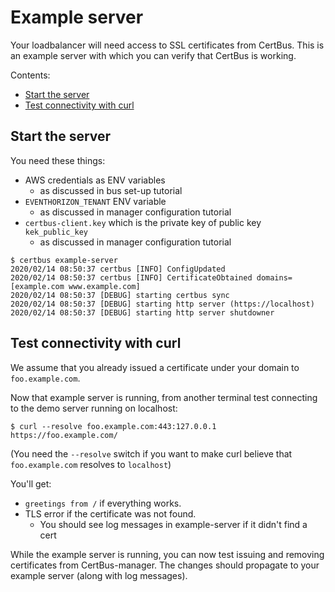 Example server
==============

Your loadbalancer will need access to SSL certificates from CertBus. This is an example
server with which you can verify that CertBus is working.

Contents:

- [Start the server](#start-the-server)
- [Test connectivity with curl](#test-connectivity-with-curl)


Start the server
----------------

You need these things:

- AWS credentials as ENV variables
  * as discussed in bus set-up tutorial
- `EVENTHORIZON_TENANT` ENV variable
  * as discussed in manager configuration tutorial
- `certbus-client.key` which is the private key of public key `kek_public_key`
  * as discussed in manager configuration tutorial


```console
$ certbus example-server
2020/02/14 08:50:37 certbus [INFO] ConfigUpdated
2020/02/14 08:50:37 certbus [INFO] CertificateObtained domains=[example.com www.example.com]
2020/02/14 08:50:37 [DEBUG] starting certbus sync
2020/02/14 08:50:37 [DEBUG] starting http server (https://localhost)
2020/02/14 08:50:37 [DEBUG] starting http server shutdowner
```


Test connectivity with curl
---------------------------

We assume that you already issued a certificate under your domain to `foo.example.com`.

Now that example server is running, from another terminal test connecting to the demo
server running on localhost:

```console
$ curl --resolve foo.example.com:443:127.0.0.1 https://foo.example.com/
```

(You need the `--resolve` switch if you want to make curl believe that `foo.example.com` resolves to `localhost`)

You'll get:

- `greetings from /` if everything works.
- TLS error if the certificate was not found.
  * You should see log messages in example-server if it didn't find a cert

While the example server is running, you can now test issuing and removing certificates from
CertBus-manager. The changes should propagate to your example server (along with log messages).
